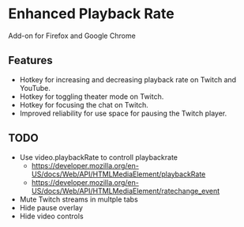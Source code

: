 # Enhanced Playback Rate
Add-on for Firefox and Google Chrome

## Features
- Hotkey for increasing and decreasing playback rate on Twitch and YouTube.
- Hotkey for toggling theater mode on Twitch.
- Hotkey for focusing the chat on Twitch.
- Improved reliability for use space for pausing the Twitch player.

## TODO
- Use video.playbackRate to controll playbackrate
    - https://developer.mozilla.org/en-US/docs/Web/API/HTMLMediaElement/playbackRate
    - https://developer.mozilla.org/en-US/docs/Web/API/HTMLMediaElement/ratechange_event
- Mute Twitch streams in multple tabs
- Hide pause overlay
- Hide video controls

